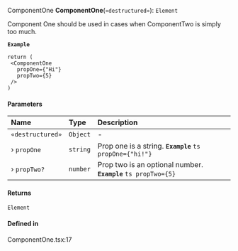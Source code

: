 ComponentOne
**ComponentOne**(`«destructured»`): `Element`

Component One should be used in cases when ComponentTwo is simply too much.

**`Example`**

```tsx
return (
 <ComponentOne
   propOne={"Hi"}
   propTwo={5}
 />
)
```

#### Parameters

| Name | Type | Description |
| :------ | :------ | :------ |
| `«destructured»` | `Object` | - |
| › `propOne` | `string` | Prop one is a string. **`Example`** ```ts propOne={"hi!"} ``` |
| › `propTwo?` | `number` | Prop two is an optional number. **`Example`** ```ts propTwo={5} ``` |

#### Returns

`Element`

#### Defined in

ComponentOne.tsx:17